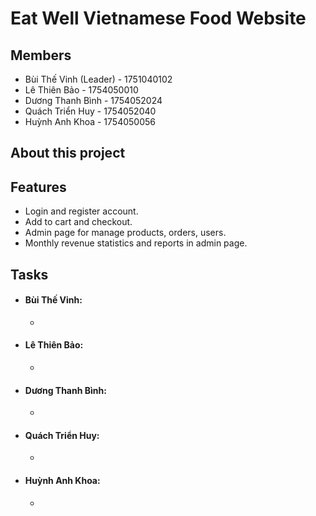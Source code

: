 # Eat Well Vietnamese Food Website

## Members
- Bùi Thế Vinh (Leader) - 1751040102
- Lê Thiên Bảo          - 1754050010
- Dương Thanh Bình      - 1754052024
- Quách Triển Huy       - 1754052040
- Huỳnh Anh Khoa        - 1754050056
## About this project

## Features
- Login and register account.
- Add to cart and checkout.
- Admin page for manage products, orders, users.
- Monthly revenue statistics and reports in admin page.
## Tasks
- #### **Bùi Thế Vinh:** 
  - 
- #### **Lê Thiên Bảo:**
  - 
- #### **Dương Thanh Bình:**
  - 
- #### **Quách Triển Huy:**
  - 
- #### **Huỳnh Anh Khoa:**
  - 





